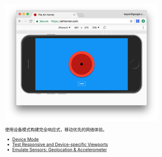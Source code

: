 ![Device Mode](readme/71.10-00-device-mode.png)

使用设备模式构建完全响应式，移动优先的网络体验。

- [Device Mode](https://developers.google.cn/web/tools/chrome-devtools/device-mode/)
- [Test Responsive and Device-specific Viewports](https://developers.google.cn/web/tools/chrome-devtools/device-mode/emulate-mobile-viewports)
- [Emulate Sensors: Geolocation & Accelerometer](https://developers.google.cn/web/tools/chrome-devtools/device-mode/device-input-and-sensors)